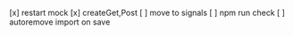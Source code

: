  [x] restart mock
 [x] createGet,Post
 [ ] move to signals
 [ ] npm run check 
 [ ] autoremove import on save